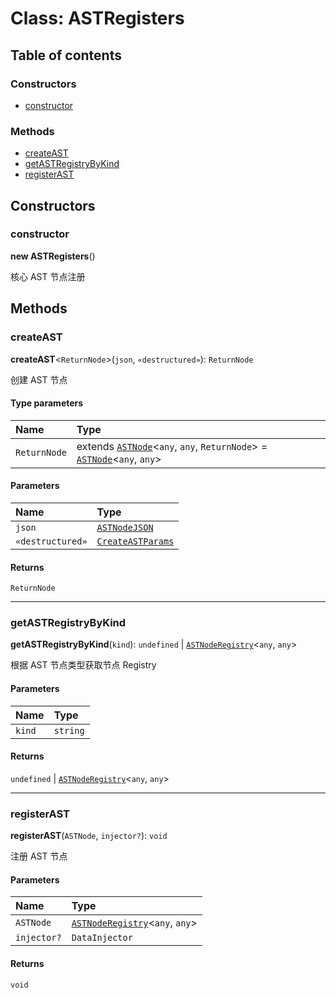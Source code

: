 # Class: ASTRegisters

## Table of contents

### Constructors

* [constructor](/en/auto-docs/editor/classes/ASTRegisters.md#constructor)

### Methods

* [createAST](/en/auto-docs/editor/classes/ASTRegisters.md#createast)
* [getASTRegistryByKind](/en/auto-docs/editor/classes/ASTRegisters.md#getastregistrybykind)
* [registerAST](/en/auto-docs/editor/classes/ASTRegisters.md#registerast)

## Constructors

### constructor

**new ASTRegisters**()

核心 AST 节点注册

## Methods

### createAST

**createAST**<`ReturnNode`>(`json`, `«destructured»`): `ReturnNode`

创建 AST 节点

#### Type parameters

| Name | Type |
| :------ | :------ |
| `ReturnNode` | extends [`ASTNode`](/en/auto-docs/editor/classes/ASTNode.md)<`any`, `any`, `ReturnNode`> = [`ASTNode`](/en/auto-docs/editor/classes/ASTNode.md)<`any`, `any`> |

#### Parameters

| Name | Type |
| :------ | :------ |
| `json` | [`ASTNodeJSON`](/en/auto-docs/editor/interfaces/ASTNodeJSON.md) |
| `«destructured»` | [`CreateASTParams`](/en/auto-docs/editor/interfaces/CreateASTParams.md) |

#### Returns

`ReturnNode`

***

### getASTRegistryByKind

**getASTRegistryByKind**(`kind`): `undefined` | [`ASTNodeRegistry`](/en/auto-docs/editor/interfaces/ASTNodeRegistry.md)<`any`, `any`>

根据 AST 节点类型获取节点 Registry

#### Parameters

| Name | Type |
| :------ | :------ |
| `kind` | `string` |

#### Returns

`undefined` | [`ASTNodeRegistry`](/en/auto-docs/editor/interfaces/ASTNodeRegistry.md)<`any`, `any`>

***

### registerAST

**registerAST**(`ASTNode`, `injector?`): `void`

注册 AST 节点

#### Parameters

| Name | Type |
| :------ | :------ |
| `ASTNode` | [`ASTNodeRegistry`](/en/auto-docs/editor/interfaces/ASTNodeRegistry.md)<`any`, `any`> |
| `injector?` | `DataInjector` |

#### Returns

`void`
